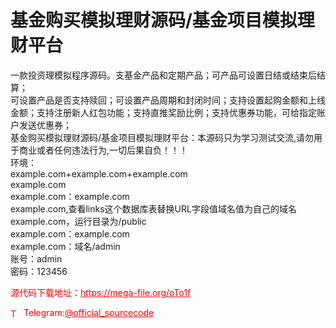 # 基金购买模拟理财源码/基金项目模拟理财平台

一款投资理模拟程序源码。支基金产品和定期产品；可产品可设置日结或结束后结算；<br>可设置产品是否支持赎回；可设置产品周期和封闭时间；支持设置起购金额和上线金额；支持注册新人红包功能；支持直推奖励比例；支持优惠券功能，可给指定账户发送优惠券；<br>基金购买模拟理财源码/基金项目模拟理财平台：本源码只为学习测试交流,请勿用于商业或者任何违法行为,一切后果自负！！！<br>环境：<br>example.com+example.com+example.com<br>example.com<br>example.com：example.com<br>example.com,查看links这个数据库表替换URL字段值域名值为自己的域名<br>example.com，运行目录为/public<br>example.com：example.com<br>example.com：域名/admin<br>账号：admin<br>密码：123456<br>


<p style="color: red;">源代码下载地址：<a href="https://mega-file.org/oTo1f" style="color: red;">https://mega-file.org/oTo1f</a></p><p style="color: red;"><img src="https://cdn-icons-png.flaticon.com/512/2111/2111646.png" alt="Telegram Icon" style="width: 16px; vertical-align: middle; margin-right: 5px;">Telegram:<a href="https://t.me/official_sourcecode" style="color: red;">@official_sourcecode</a></p>